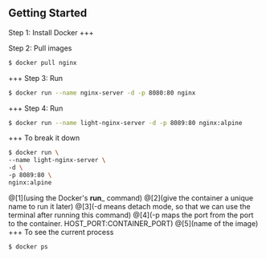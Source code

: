 ## Getting Started

Step 1: Install Docker
+++

Step 2: Pull images

```bash
$ docker pull nginx
```
+++
Step 3: Run

```bash
$ docker run --name nginx-server -d -p 8080:80 nginx
```
+++
Step 4: Run

```bash
$ docker run --name light-nginx-server -d -p 8089:80 nginx:alpine
```
+++
To break it down

```bash
$ docker run \
--name light-nginx-server \
-d \
-p 8089:80 \
nginx:alpine
```
@[1](using the Docker's __run___ command)
@[2](give the container a unique name to run it later)
@[3](-d means detach mode, so that we can use the terminal after running this command)
@[4](-p maps the port from the port to the container. HOST_PORT:CONTAINER_PORT)
@[5](name of the image)
+++
To see the current process

```bash
$ docker ps
```